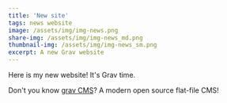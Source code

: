 ```yaml
---
title: 'New site'
tags: news website
image: /assets/img/img-news.png
share-img: /assets/img/img-news_md.png
thumbnail-img: /assets/img/img-news_sm.png
excerpt: A new Grav website
---
```


Here is my new website! It's Grav time.

Don't you know [grav CMS](https://getgrav.org/)?
A modern open source flat-file CMS!
